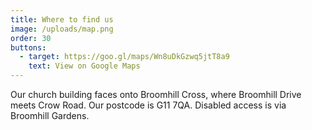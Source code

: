 ```yaml
---
title: Where to find us
image: /uploads/map.png
order: 30
buttons:
  - target: https://goo.gl/maps/Wn8uDkGzwq5jtT8a9
    text: View on Google Maps
---
```

Our church building faces onto Broomhill Cross, where Broomhill Drive meets Crow Road. Our postcode is G11 7QA. Disabled access is via Broomhill Gardens.
